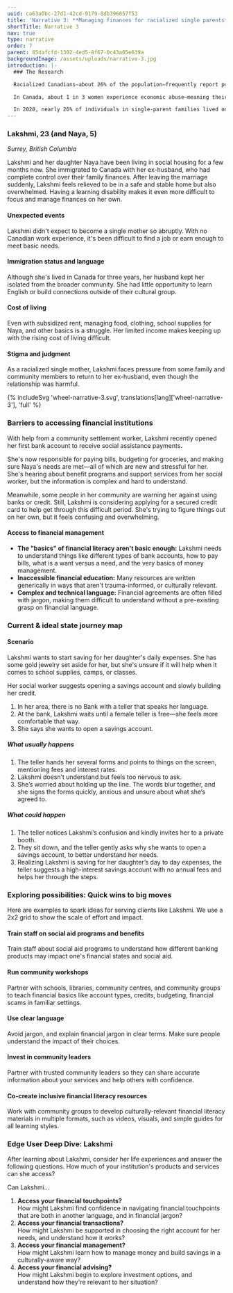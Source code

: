 ```yaml
---
uuid: ca63a0bc-27d1-42cd-9179-8db396857f53
title: 'Narrative 3: **Managing finances for racialized single parents** with disabilities'
shortTitle: Narrative 3
nav: true
type: narrative
order: 7
parent: 85dafcfd-1302-4ed5-8f67-0c43a05e639a
backgroundImage: /assets/uploads/narrative-3.jpg
introduction: |-
  ### The Research

  Racialized Canadians—about 26% of the population—frequently report poor treatment and bias when dealing with financial institutions. They are more likely to be pitched inappropriate financial products compared to non-racialized customers. _(Share, 2023)_

  In Canada, about 1 in 3 women experience economic abuse—meaning their partner controls access to money, coerces debt, or sabotages employment. _(Canadian Centre for Financial Well-Being & Economic Abuse Awareness, 2023)_

  In 2020, nearly 26% of individuals in single-parent families lived on a low income—almost four times the rate for couple families with children. _(Statistics Canada, 2023)_
---
```

### Lakshmi, 23 (and Naya, 5)

_Surrey, British Columbia_

Lakshmi and her daughter Naya have been living in social housing for a few months now. She immigrated to Canada with her ex-husband, who had complete control over their family finances. After leaving the marriage suddenly, Lakshmi feels relieved to be in a safe and stable home but also overwhelmed. Having a learning disability makes it even more difficult to focus and manage finances on her own.

#### Unexpected events

Lakshmi didn't expect to become a single mother so abruptly. With no Canadian work experience, it's been difficult to find a job or earn enough to meet basic needs.

#### Immigration status and language

Although she's lived in Canada for three years, her husband kept her isolated from the broader community. She had little opportunity to learn English or build connections outside of their cultural group.

#### Cost of living

Even with subsidized rent, managing food, clothing, school supplies for Naya, and other basics is a struggle. Her limited income makes keeping up with the rising cost of living difficult.

#### Stigma and judgment

As a racialized single mother, Lakshmi faces pressure from some family and community members to return to her ex-husband, even though the relationship was harmful.

{% includeSvg 'wheel-narrative-3.svg', translations[lang]['wheel-narrative-3'], 'full' %}

### Barriers to accessing financial institutions

With help from a community settlement worker, Lakshmi recently opened her first bank account to receive social assistance payments.

She's now responsible for paying bills, budgeting for groceries, and making sure Naya's needs are met—all of which are new and stressful for her. She's hearing about benefit programs and support services from her social worker, but the information is complex and hard to understand.

Meanwhile, some people in her community are warning her against using banks or credit. Still, Lakshmi is considering applying for a secured credit card to help get through this difficult period. She's trying to figure things out on her own, but it feels confusing and overwhelming.

#### Access to financial management

- **The "basics" of financial literacy aren't basic enough:** Lakshmi needs to understand things like different types of bank accounts, how to pay bills, what is a want versus a need, and the very basics of money management.
- **Inaccessible financial education:** Many resources are written generically in ways that aren't trauma-informed, or culturally relevant.
- **Complex and technical language:** Financial agreements are often filled with jargon, making them difficult to understand without a pre-existing grasp on financial language.

<!-- Pyramid diagram goes here. -->

### Current & ideal state journey map

#### Scenario

Lakshmi wants to start saving for her daughter's daily expenses. She has some gold jewelry set aside for her, but she's unsure if it will help when it comes to school supplies, camps, or classes.

Her social worker suggests opening a savings account and slowly building her credit.

<!-- Flow chart goes here. -->

1. In her area, there is no Bank with a teller that speaks her language.
2. At the bank, Lakshmi waits until a female teller is free—she feels more comfortable that way.
3. She says she wants to open a savings account.

##### What usually happens

1. The teller hands her several forms and points to things on the screen, mentioning fees and interest rates.
2. Lakshmi doesn’t understand but feels too nervous to ask.
3. She’s worried about holding up the line. The words blur together, and she signs the forms quickly, anxious and unsure about what she’s agreed to.

##### What could happen

1. The teller notices Lakshmi’s confusion and kindly invites her to a private booth.
2. They sit down, and the teller gently asks why she wants to open a savings account, to better understand her needs.
3. Realizing Lakshmi is saving for her daughter’s day to day expenses, the teller suggests a high-interest savings account with no annual fees and helps her through the steps.

### Exploring possibilities: Quick wins to big moves

Here are examples to spark ideas for serving clients like Lakshmi. We use a 2x2 grid to show the scale of effort and impact.

<!-- Grid diagram goes here. -->

#### Train staff on social aid programs and benefits

Train staff about social aid programs to understand how different banking products may impact one's financial states and social aid.

#### Run community workshops

Partner with schools, libraries, community centres, and community groups to teach financial basics like account types, credits, budgeting, financial scams in familiar settings.

#### Use clear language

Avoid jargon, and explain financial jargon in clear terms. Make sure people understand the impact of their choices.

#### Invest in community leaders

Partner with trusted community leaders so they can share accurate information about your services and help others with confidence.

#### Co-create inclusive financial literacy resources

Work with community groups to develop culturally-relevant financial literacy materials in multiple formats, such as videos, visuals, and simple guides for all learning styles.

### Edge User Deep Dive: Lakshmi

After learning about Lakshmi, consider her life experiences and answer the following questions. How much of your institution's products and services can she access?

Can Lakshmi...

<!-- Inverted pyramid diagram goes here. -->

1. **Access your financial touchpoints?**<br />
   How might Lakshmi find confidence in navigating financial touchpoints that are both in another language, and in financial jargon?
2. **Access your financial transactions?**<br />
   How might Lakshmi be supported in choosing the right account for her needs, and understand how it works?
3. **Access your financial management?**<br />
   How might Lakshmi learn how to manage money and build savings in a culturally-aware way?
4. **Access your financial advising?**<br />
   How might Lakshmi begin to explore investment options, and understand how they're relevant to her situation?
